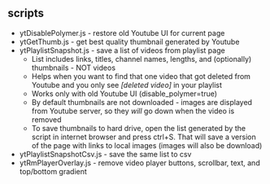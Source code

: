 ## scripts
* ytDisablePolymer.js - restore old Youtube UI for current page
* ytGetThumb.js - get best quality thumbnail generated by Youtube
* ytPlaylistSnapshot.js - save a list of videos from playlist page
  * List includes links, titles, channel names, lengths, and (optionally) thumbnails - NOT videos
  * Helps when you want to find that one video that got deleted from Youtube and you only see *\[deleted video\]* in your playlist
  * Works only with old Youtube UI (disable_polymer=true)
  * By default thumbnails are not downloaded - images are displayed from Youtube server, so they *will* go down when the video is removed
  * To save thumbnails to hard drive, open the list generated by the script in internet browser and press ctrl+S. That will save a version of the page with links to local images (images will also be download)
* ytPlaylistSnapshotCsv.js - save the same list to csv
* ytRmPlayerOverlay.js - remove video player buttons, scrollbar, text, and top/bottom gradient
